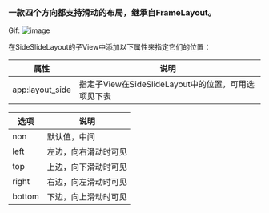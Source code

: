 ### 一款四个方向都支持滑动的布局，继承自FrameLayout。

Gif:
![image](https://github.com/xiazunyang/SideSlideLayout/blob/master/demo.gif)

在SideSlideLayout的子View中添加以下属性来指定它们的位置：

属性|说明
---|---
app:layout_side|指定子View在SideSlideLayout中的位置，可用选项见下表


选项|说明
---|---
non|默认值，中间
left|左边，向右滑动时可见
top|上边，向下滑动时可见
right|右边，向左滑动时可见
bottom|下边，向上滑动时可见

